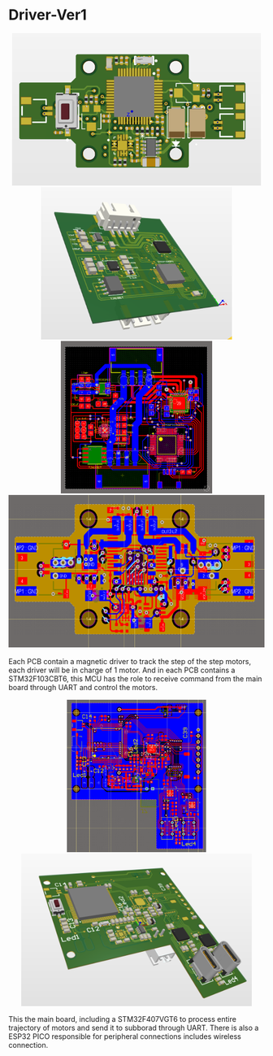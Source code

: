 
# Driver-Ver1

<div align="center"; display="flex">
  <img src="https://github.com/Ngoc411/Driver-Ver1/blob/d39fc4d63df6450d3fb0aa3cb330c1f0cb55421f/Screenshot%202025-02-21%20080400.png" height="300">
  <img src="https://github.com/Ngoc411/Driver-Ver1/blob/d39fc4d63df6450d3fb0aa3cb330c1f0cb55421f/Screenshot%202025-02-21%20080443.png" height="300">
</div>

<div align="center"; display="flex">
  <img src="https://github.com/Ngoc411/Driver-Ver1/blob/d39fc4d63df6450d3fb0aa3cb330c1f0cb55421f/Screenshot%202025-02-21%20080626.png" height="300">
  <img src="https://github.com/Ngoc411/Driver-Ver1/blob/d39fc4d63df6450d3fb0aa3cb330c1f0cb55421f/Screenshot%202025-02-21%20080639.png" height="300">
</div>

<p style="margin: 16px 0px;">
  Each PCB contain a magnetic driver to track the step of the step motors, each driver will be in charge of 1 motor. And in each PCB contains a STM32F103CBT6, this MCU has the role to receive command from the main board through UART and      control the motors.
</p>

<div align="center"; display="flex">
  <img src="https://github.com/Ngoc411/Driver-Ver1/blob/e4cdcee852b8e8da6571943189ff37abebfbcab2/Screenshot%202025-02-21%20080745.png" height="300">
  <img src="https://github.com/Ngoc411/Driver-Ver1/blob/e4cdcee852b8e8da6571943189ff37abebfbcab2/Screenshot%202025-02-21%20080313.png" height="300">
</div>

This the main board, including a STM32F407VGT6 to process entire trajectory of motors and send it to subborad through UART. There is also a ESP32 PICO responsible for peripheral connections includes wireless connection.
